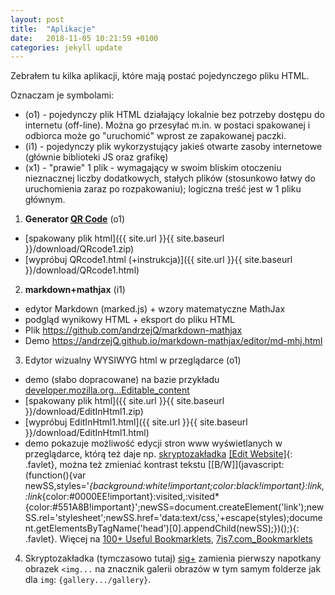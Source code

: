 ```yaml
---
layout: post
title:  "Aplikacje"
date:   2018-11-05 10:21:59 +0100
categories: jekyll update
---
```


Zebrałem tu kilka aplikacji, które mają postać pojedynczego pliku HTML. 

Oznaczam je symbolami:
- (o1) - pojedynczy plik HTML działający lokalnie bez potrzeby dostępu do internetu (off-line). Można go przesyłać m.in. w postaci spakowanej i odbiorca może go "uruchomić" wprost ze zapakowanej paczki.
- (i1) - pojedynczy plik wykorzystujący jakieś otwarte zasoby internetowe (głównie biblioteki JS oraz grafikę)
- (x1) - "prawie" 1 plik - wymagający w swoim bliskim otoczeniu nieznacznej liczby dodatkowych, stałych plików (stosunkowo łatwy do uruchomienia zaraz po rozpakowaniu); logiczna treść jest w 1 pliku głównym.

1. **Generator [QR Code](http://www.denso-wave.com/qrcode/faqpatent-e.html)** (o1) 
- [spakowany plik html]({{ site.url }}{{ site.baseurl }}/download/QRcode1.zip)
- [wypróbuj QRcode1.html (+instrukcja)]({{ site.url }}{{ site.baseurl }}/download/QRcode1.html)

2. **markdown+mathjax** (i1)
- edytor Markdown (marked.js) + wzory matematyczne MathJax
- podgląd wynikowy HTML + eksport do pliku HTML
- Plik <https://github.com/andrzejQ/markdown-mathjax>
- Demo <https://andrzejQ.github.io/markdown-mathjax/editor/md-mhj.html>

3. Edytor wizualny WYSIWYG html w przeglądarce (o1)
- demo  (słabo dopracowane) na bazie przykładu [developer.mozilla.org...Editable_content](https://developer.mozilla.org/pl/docs/Web/Guide/HTML/Editable_content#Example_A_simple_but_complete_rich_text_editor)
- [spakowany plik html]({{ site.url }}{{ site.baseurl }}/download/EditInHtml1.zip)
- [wypróbuj EditInHtml1.html]({{ site.url }}{{ site.baseurl }}/download/EditInHtml1.html)
- demo pokazuje możliwość edycji stron www wyświetlanych w przeglądarce, którą też daje np. 
[skryptozakładka](https://pl.wikipedia.org/wiki/Skryptozak%C5%82adka)
[\[Edit Website\]](javascript:document.body.contentEditable='true';document.designMode='on';void(0);){: .favlet},
można też zmieniać kontrast tekstu
[\[B/W\]](javascript:(function(){var newSS,styles='*{background:white!important;color:black!important}:link,:link*{color:#0000EE!important}:visited,:visited*{color:#551A8B!important}';newSS=document.createElement('link');newSS.rel='stylesheet';newSS.href='data:text/css,'+escape(styles);document.getElementsByTagName('head')[0].appendChild(newSS);})();){: .favlet}.
Więcej na [100+ Useful Bookmarklets](https://www.hongkiat.com/blog/100-useful-bookmarklets-for-better-productivity-ultimate-list/), [
7is7.com_Bookmarklets](http://7is7.com/software/bookmarklets/)

4. Skryptozakładka (tymczasowo tutaj) [sig+](javascript:void%20function(){var%20e=document.querySelector(%22textarea%23jform_articletext%22);if(e){document.querySelector(%22span%23wf_editor_jform_articletext_toggle%22).parentNode.click(),console.log(e);var%20t=e.value,r=t.replace(/%3Cimg%20src=%22images\/(.*%3F)\/[^\/]+\/%3E/,'{gallery%20maxcount=1%20alignment=%22after-float%22%20preview_width=120%20preview_height=160}$1{/gallery}');if(r===t)return%20void%20alert(%22Coś%20jest%20nie%20tak%20\n%20-%20może%20nie%20ma%20wstawionego%20obrazka...\n%20-%20a%20może%20edytor%20nie%20jest%20w%20prostym%20trybie%20HTML%22);e.value=r,document.querySelector(%22span%23wf_editor_jform_articletext_toggle%22).parentNode.click()}else%20alert(%22Coś%20jest%20nie%20tak%20\n%20-%20musisz%20być%20w%20trybie%20edycji%20z%20prostym%20edytorem%20html%22)}();)
zamienia pierwszy napotkany obrazek `<img...` na znacznik galerii obrazów w tym samym folderze jak dla `img`: `{gallery.../gallery}`.

<style>.favlet{background-color:Lavender;font-weight:bold;padding:0 3px}</style>

